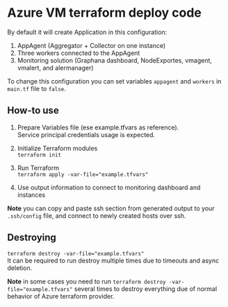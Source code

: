 # Azure VM terraform deploy code
By default it will create Application in this configuration:

1. AppAgent (Aggregator + Collector on one instance)
2. Three workers connected to the AppAgent
3. Monitoring solution (Graphana dashboard, NodeExportes, vmagent, vmalert, and alermanager)

To change this configuration you can set variables `appagent` and `workers` in `main.tf` file to `false`.

## How-to use

1. Prepare Variables file (ese example.tfvars as reference).   
   Service principal credentials usage is expected.

2. Initialize Terraform modules   
   `terraform init`

3. Run Terraform   
   `terraform apply -var-file="example.tfvars"`

4. Use output information to connect to monitoring dashboard and instances   

**Note** you can copy and paste ssh section from generated output to your `.ssh/config` file, and connect to newly created hosts over ssh.

## Destroying

`terraform destroy -var-file="example.tfvars"`    
It can be required to run destroy multiple times due to timeouts and async deletion.   

**Note** in some cases you need to run `terraform destroy -var-file="example.tfvars"` several times to destroy everything due of normal behavior of Azure terraform provider.
